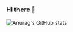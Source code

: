 ### Hi there 👋
![Anurag's GitHub stats](https://github-readme-stats.vercel.app/api?username=z4nq&show_icons=true&theme=dark)
